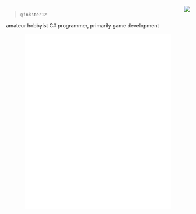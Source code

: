 <img align="right" src="https://komarev.com/ghpvc/?username=inkster12" />

>  `@inkster12`

  amateur hobbyist C# programmer, primarily game development 

<p align="center"><img src="/github-metrics.svg" alt="Metrics" width="400"></p>
